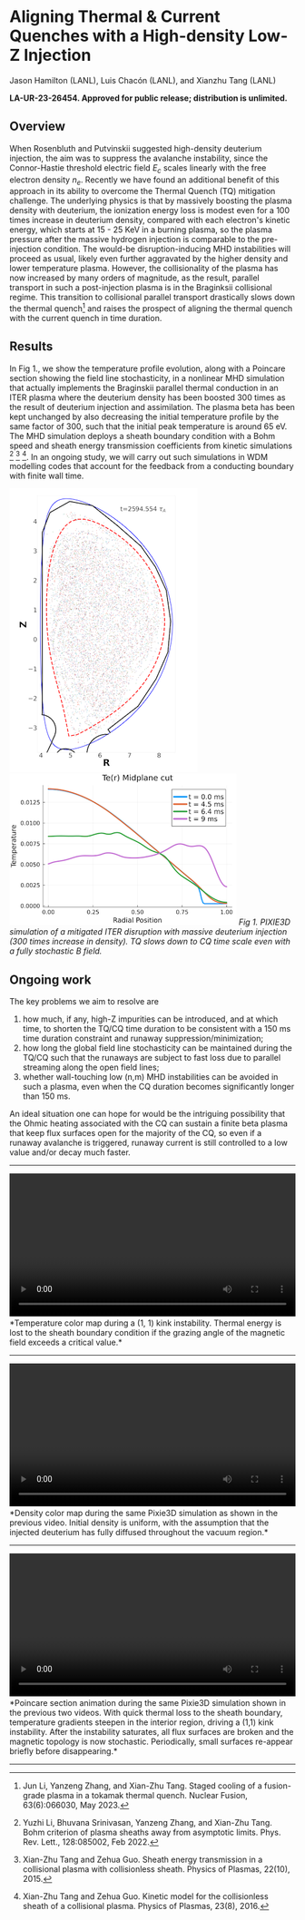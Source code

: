 # Aligning Thermal & Current Quenches with a High-density Low-Z Injection
Jason Hamilton (LANL), Luis Chacón (LANL), and Xianzhu Tang (LANL)

**LA-UR-23-26454. Approved for public release; distribution is unlimited.** 

## Overview

When Rosenbluth and Putvinskii suggested high-density deuterium injection, the aim was to suppress the avalanche instability, since the Connor-Hastie threshold electric field $E_c$ scales linearly with the free electron density $n_e$. Recently we have found an additional benefit of this approach in its ability to overcome the Thermal Quench (TQ) mitigation challenge. The underlying physics is that by massively boosting the plasma density with deuterium, the ionization energy loss is modest even for a 100 times increase in deuterium density, compared with each electron's kinetic energy, which starts at 15 - 25 KeV in a burning plasma, so the plasma pressure after the massive hydrogen injection is comparable to the pre-injection condition. The would-be disruption-inducing MHD instabilities will proceed as usual, likely even further aggravated by the higher density and lower temperature plasma. However, the collisionality of the plasma has now increased by many orders of magnitude, as the result, parallel transport in such a post-injection plasma is in the Braginksii collisional regime. This transition to collisional parallel transport drastically slows down the thermal quench[^1] and raises the prospect of aligning the thermal quench with the current quench in time duration.


## Results
In Fig 1., we show the temperature profile evolution, along with a Poincare section showing the field line stochasticity, in a nonlinear MHD simulation that actually implements the Braginskii parallel thermal conduction in an ITER plasma where the deuterium density has been boosted 300 times as the result of deuterium injection and assimilation. The plasma beta has been kept unchanged by also decreasing the initial temperature profile by the same factor of 300, such that the initial peak temperature is around 65 eV. The MHD simulation deploys a sheath boundary condition with a Bohm speed and sheath energy transmission coefficients from kinetic simulations [^2] [^3] [^4]. In an ongoing study, we will carry out such simulations in WDM modelling codes that account for the feedback from a conducting boundary with finite wall time.

![](img/gallery/t=9ms-copy.png) ![](img/gallery/Te_midplane4old-copy.png)
*Fig 1. PIXIE3D simulation of a mitigated ITER disruption with massive deuterium injection (300 times increase in density). TQ slows down to CQ time scale even with a fully stochastic B field.*

## Ongoing work

The key problems we aim to resolve are 

1. how much, if any, high-Z impurities can be introduced, and at which time, to shorten the TQ/CQ time duration to be consistent with a 150 ms time duration constraint and runaway suppression/minimization; 
1. how long the global field line stochasticity can be maintained during the TQ/CQ such that the runaways are subject to fast loss due to parallel streaming along the open field lines; 
1. whether wall-touching low (n,m) MHD instabilities can be avoided in such a plasma, even when the CQ duration becomes significantly longer than 150 ms. 

An ideal situation one can hope for would be the intriguing possibility that the Ohmic heating associated with the CQ can sustain a finite beta plasma that keep flux surfaces open for the majority of the CQ, so even if a runaway avalanche is triggered, runaway current is still controlled to a low value and/or decay much faster.

----

<video controls preload="metadata" width="100%">
    <source src="../img/pixie3d/Temp_2D_car.mp4" type="video/mp4">
    Sorry, your browser doesn't support embedded videos.
</video>
*Temperature color map during a (1, 1) kink instability. Thermal energy is lost to the sheath boundary condition if the grazing angle of the magnetic field exceeds a critical value.*

----

<video controls preload="metadata" width="100%">
    <source src="../img/pixie3d/Den_2D_car.mp4" type="video/mp4">
    Sorry, your browser doesn't support embedded videos.
</video>
*Density color map during the same Pixie3D simulation as shown in the previous video. Initial density is uniform, with the assumption that the injected deuterium has fully diffused throughout the vacuum region.*

----

<video controls preload="metadata" width="100%">
    <source src="../img/pixie3d/sheathnewalpha.mp4" type="video/mp4">
    Sorry, your browser doesn't support embedded videos.
</video>
*Poincare section animation during the same Pixie3D simulation shown in the previous two videos. With quick thermal loss to the sheath boundary, temperature gradients steepen in the interior region, driving a (1,1) kink instability. After the instability saturates, all flux surfaces are broken and the magnetic topology is now stochastic. Periodically, small surfaces re-appear briefly before disappearing.*

----

[^1]: Jun Li, Yanzeng Zhang, and Xian-Zhu Tang. Staged cooling of a fusion-grade plasma in a tokamak thermal quench. Nuclear Fusion, 63(6):066030, May 2023.

[^2]: Yuzhi Li, Bhuvana Srinivasan, Yanzeng Zhang, and Xian-Zhu Tang. Bohm criterion of plasma sheaths away from asymptotic limits. Phys. Rev. Lett., 128:085002, Feb 2022.

[^3]: Xian-Zhu Tang and Zehua Guo. Sheath energy transmission in a collisional plasma with collisionless sheath. Physics of Plasmas, 22(10), 2015.

[^4]: Xian-Zhu Tang and Zehua Guo. Kinetic model for the collisionless sheath of a collisional plasma. Physics of Plasmas, 23(8), 2016.

<script type="text/x-mathjax-config">MathJax.Hub.Config({TeX: {equationNumbers: {autoNumber: "all"}}, tex2jax: {inlineMath: [['$','$']]}});</script>
<script type="text/javascript" src="https://cdnjs.cloudflare.com/ajax/libs/mathjax/2.7.2/MathJax.js?config=TeX-AMS_HTML"></script>
